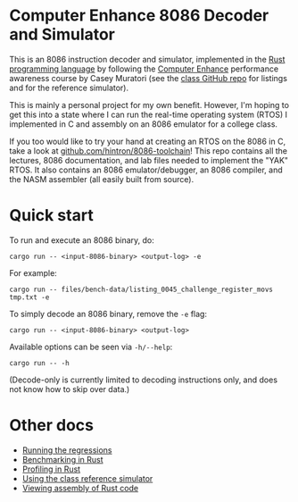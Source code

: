 # Computer Enhance 8086 Decoder and Simulator

This is an 8086 instruction decoder and simulator, implemented in the [Rust
programming language][4] by following the [Computer Enhance][1] performance
awareness course by Casey Muratori (see the [class GitHub repo][2] for listings
and for the reference simulator).

This is mainly a personal project for my own benefit. However, I'm hoping to get
this into a state where I can run the real-time operating system (RTOS) I
implemented in C and assembly on an 8086 emulator for a college class.

If you too would like to try your hand at creating an RTOS on the 8086 in C,
take a look at [github.com/hintron/8086-toolchain][3]! This repo contains all
the lectures, 8086 documentation, and lab files needed to implement the "YAK"
RTOS. It also contains an 8086 emulator/debugger, an 8086 compiler, and the NASM
assembler (all easily built from source).


# Quick start

To run and execute an 8086 binary, do:

```
cargo run -- <input-8086-binary> <output-log> -e
```

For example:

```
cargo run -- files/bench-data/listing_0045_challenge_register_movs tmp.txt -e
```

To simply decode an 8086 binary, remove the `-e` flag:

```
cargo run -- <input-8086-binary> <output-log>
```

Available options can be seen via `-h/--help`:
```
cargo run -- -h
```

(Decode-only is currently limited to decoding instructions only, and does not
know how to skip over data.)


# Other docs

* [Running the regressions][5]
* [Benchmarking in Rust][6]
* [Profiling in Rust][7]
* [Using the class reference simulator][8]
* [Viewing assembly of Rust code][9]


[1]: https://www.computerenhance.com/
[2]: https://github.com/cmuratori/computer_enhance
[3]: https://github.com/hintron/8086-toolchain
[4]: https://www.rust-lang.org/
[5]: ./docs/regressions.md
[6]: ./docs/benchmarking.md
[7]: ./docs/profiling.md
[8]: ./docs/reference-simulator.md
[9]: ./docs/assembly.md
